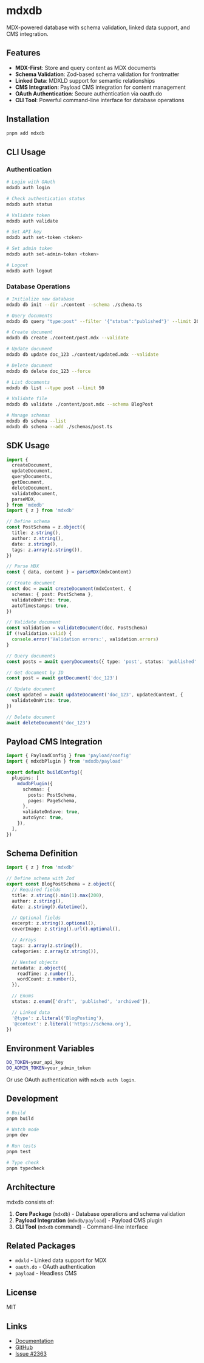 # mdxdb

MDX-powered database with schema validation, linked data support, and CMS integration.

## Features

- **MDX-First**: Store and query content as MDX documents
- **Schema Validation**: Zod-based schema validation for frontmatter
- **Linked Data**: MDXLD support for semantic relationships
- **CMS Integration**: Payload CMS integration for content management
- **OAuth Authentication**: Secure authentication via oauth.do
- **CLI Tool**: Powerful command-line interface for database operations

## Installation

```bash
pnpm add mdxdb
```

## CLI Usage

### Authentication

```bash
# Login with OAuth
mdxdb auth login

# Check authentication status
mdxdb auth status

# Validate token
mdxdb auth validate

# Set API key
mdxdb auth set-token <token>

# Set admin token
mdxdb auth set-admin-token <token>

# Logout
mdxdb auth logout
```

### Database Operations

```bash
# Initialize new database
mdxdb db init --dir ./content --schema ./schema.ts

# Query documents
mdxdb db query "type:post" --filter '{"status":"published"}' --limit 20

# Create document
mdxdb db create ./content/post.mdx --validate

# Update document
mdxdb db update doc_123 ./content/updated.mdx --validate

# Delete document
mdxdb db delete doc_123 --force

# List documents
mdxdb db list --type post --limit 50

# Validate file
mdxdb db validate ./content/post.mdx --schema BlogPost

# Manage schemas
mdxdb db schema --list
mdxdb db schema --add ./schemas/post.ts
```

## SDK Usage

```typescript
import {
  createDocument,
  updateDocument,
  queryDocuments,
  getDocument,
  deleteDocument,
  validateDocument,
  parseMDX,
} from 'mdxdb'
import { z } from 'mdxdb'

// Define schema
const PostSchema = z.object({
  title: z.string(),
  author: z.string(),
  date: z.string(),
  tags: z.array(z.string()),
})

// Parse MDX
const { data, content } = parseMDX(mdxContent)

// Create document
const doc = await createDocument(mdxContent, {
  schemas: { post: PostSchema },
  validateOnWrite: true,
  autoTimestamps: true,
})

// Validate document
const validation = validateDocument(doc, PostSchema)
if (!validation.valid) {
  console.error('Validation errors:', validation.errors)
}

// Query documents
const posts = await queryDocuments({ type: 'post', status: 'published' })

// Get document by ID
const post = await getDocument('doc_123')

// Update document
const updated = await updateDocument('doc_123', updatedContent, {
  validateOnWrite: true,
})

// Delete document
await deleteDocument('doc_123')
```

## Payload CMS Integration

```typescript
import { PayloadConfig } from 'payload/config'
import { mdxdbPlugin } from 'mdxdb/payload'

export default buildConfig({
  plugins: [
    mdxdbPlugin({
      schemas: {
        posts: PostSchema,
        pages: PageSchema,
      },
      validateOnSave: true,
      autoSync: true,
    }),
  ],
})
```

## Schema Definition

```typescript
import { z } from 'mdxdb'

// Define schema with Zod
export const BlogPostSchema = z.object({
  // Required fields
  title: z.string().min(1).max(200),
  author: z.string(),
  date: z.string().datetime(),

  // Optional fields
  excerpt: z.string().optional(),
  coverImage: z.string().url().optional(),

  // Arrays
  tags: z.array(z.string()),
  categories: z.array(z.string()),

  // Nested objects
  metadata: z.object({
    readTime: z.number(),
    wordCount: z.number(),
  }),

  // Enums
  status: z.enum(['draft', 'published', 'archived']),

  // Linked data
  '@type': z.literal('BlogPosting'),
  '@context': z.literal('https://schema.org'),
})
```

## Environment Variables

```bash
DO_TOKEN=your_api_key
DO_ADMIN_TOKEN=your_admin_token
```

Or use OAuth authentication with `mdxdb auth login`.

## Development

```bash
# Build
pnpm build

# Watch mode
pnpm dev

# Run tests
pnpm test

# Type check
pnpm typecheck
```

## Architecture

mdxdb consists of:

1. **Core Package** (`mdxdb`) - Database operations and schema validation
2. **Payload Integration** (`mdxdb/payload`) - Payload CMS plugin
3. **CLI Tool** (`mdxdb` command) - Command-line interface

## Related Packages

- `mdxld` - Linked data support for MDX
- `oauth.do` - OAuth authentication
- `payload` - Headless CMS

## License

MIT

## Links

- [Documentation](https://mdxdb.do)
- [GitHub](https://github.com/dot-do/platform)
- [Issue #2363](https://github.com/dot-do/platform/issues/2363)
